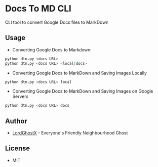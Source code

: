 # Docs To MD CLI

CLI tool to convert Google Docs files to MarkDown

## Usage

* Converting Google Docs to Markdown

```bash
python dtm.py <docs URL>
python dtm.py <docs URL> <local|docs>
```

* Converting Google Docs to MarkDown and Saving Images Locally

```bash
python dtm.py <docs URL> local
```

* Converting Google Docs to MarkDown and Saving Images on Google Servers

```bash
python dtm.py <docs URL> docs
```

## Author

* [LordGhostX](https://twitter.com/LordGhostX) - Everyone's Friendly Neighbourhood Ghost

## License

* MIT
